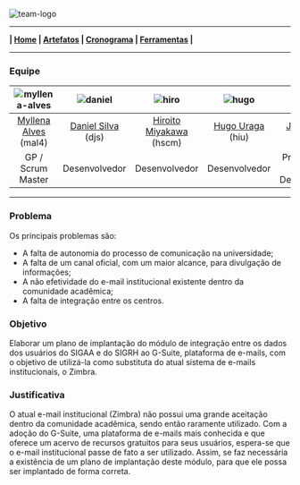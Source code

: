 ![team-logo](https://github.com/jussararodrigues/4-periodo/blob/master/pages/team/logo-team.png)

---

**| [Home](https://github.com/jussararodrigues/4-periodo/blob/master/README.md) | 
[Artefatos](https://github.com/jussararodrigues/4-periodo/blob/master/pages/Artefatos.md) | 
[Cronograma](https://github.com/jussararodrigues/4-periodo/blob/master/pages/Cronograma.md) |
[Ferramentas](https://github.com/jussararodrigues/4-periodo/blob/master/pages/Ferramentas.md) |**

---

### Equipe

| ![myllena-alves](https://github.com/jussararodrigues/4-periodo/blob/master/pages/team/myllena-alves.png)  | ![daniel](https://github.com/jussararodrigues/4-periodo/blob/master/pages/team/daniel.png)  | ![hiro](https://github.com/jussararodrigues/4-periodo/blob/master/pages/team/hiroito.png)  | ![hugo](https://github.com/jussararodrigues/4-periodo/blob/master/pages/team/hugo.png)  | ![jussara](https://github.com/jussararodrigues/4-periodo/blob/master/pages/team/jussara.png)  | ![myllena-almeida](https://github.com/jussararodrigues/4-periodo/blob/master/pages/team/myllena-almeida.png)  |
|:---------------------:|:------------------:|:----------------:|:--------------------:|:-----------------------:|:-------------------:|
| [Myllena Alves](https://github.com/myllenaalves) (mal4) | [Daniel Silva](https://github.com/shirubadan) (djs) | [Hiroito Miyakawa](https://github.com/hscm) (hscm)| [Hugo Uraga](https://github.com/hugouraga) (hiu) | [Jussara Silva](https://github.com/jussararodrigues) (jprs) | [Myllena Almeida](https://github.com/MyllenaAlmeida) (mrma2) | 
| GP / Scrum Master       | Desenvolvedor      | Desenvolvedor    | Desenvolvedor       | Product Owner / Desenvolvedora | Desenvolvedora     |

---
### Problema
Os principais problemas são:
- A falta de autonomia do processo de comunicação na universidade;
- A falta de um canal oficial, com um maior alcance, para divulgação de informações;
- A não efetividade do e-mail institucional existente dentro da comunidade acadêmica;
- A falta de integração entre os centros.

### Objetivo
Elaborar um plano de implantação do módulo de integração entre os dados dos usuários do SIGAA e do SIGRH ao G-Suite, plataforma de e-mails, com o objetivo de utilizá-la como substituta do atual sistema de e-mails institucionais, o Zimbra.

### Justificativa
O atual e-mail institucional (Zimbra) não possui uma grande aceitação dentro da comunidade acadêmica, sendo então raramente utilizado. Com a adoção do G-Suite, uma plataforma de e-mails mais conhecida e que oferece um acervo de recursos gratuitos para seus usuários, espera-se que o e-mail institucional passe de fato a ser utilizado. Assim, se faz necessária a existência de um plano de implantação deste módulo, para que ele possa ser implantado de forma correta.
